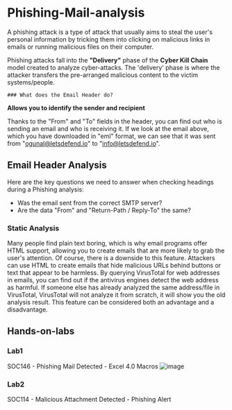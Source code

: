 # Phishing-Mail-analysis
A phishing attack is a type of attack that usually aims to steal the user's personal information by tricking them into clicking on malicious links in emails or running malicious files on their computer.

Phishing attacks fall into the  **"Delivery"**  phase of the  **Cyber Kill Chain**  model created to analyze cyber-attacks. The 'delivery' phase is where the attacker transfers the pre-arranged malicious content to the victim systems/people.

	### What does the Email Header do?

  
**Allows you to identify the sender and recipient**  
  

Thanks to the "From" and "To" fields in the header, you can find out who is sending an email and who is receiving it. If we look at the email above, which you have downloaded in "eml" format, we can see that it was sent from "ogunal@letsdefend.io" to "info@letsdefend.io".
## Email Header Analysis
Here are the key questions we need to answer when checking headings during a Phishing analysis:

  
  
-   Was the email sent from the correct SMTP server?
-   Are the data "From" and "Return-Path / Reply-To" the same?

### Static Analysis

Many people find plain text boring, which is why email programs offer HTML support, allowing you to create emails that are more likely to grab the user's attention. Of course, there is a downside to this feature. Attackers can use HTML to create emails that hide malicious URLs behind buttons or text that appear to be harmless.
By querying VirusTotal for web addresses in emails, you can find out if the antivirus engines detect the web address as harmful. If someone else has already analyzed the same address/file in VirusTotal, VirusTotal will not analyze it from scratch, it will show you the old analysis result. This feature can be considered both an advantage and a disadvantage.
## Hands-on-labs
### Lab1
SOC146 - Phishing Mail Detected - Excel 4.0 Macros
![image](https://github.com/user-attachments/assets/0ae2a936-57c4-4ce1-97b7-987976ebaecd)



### Lab2
  
SOC114 - Malicious Attachment Detected - Phishing Alert
